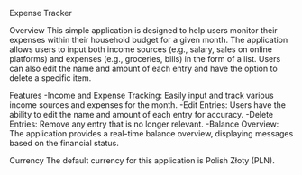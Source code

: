 Expense Tracker

Overview
This simple application is designed to help users monitor their expenses within their household budget for a given month. The application allows users to input both income sources (e.g., salary, sales on online platforms) and expenses (e.g., groceries, bills) in the form of a list. Users can also edit the name and amount of each entry and have the option to delete a specific item.

Features
-Income and Expense Tracking: Easily input and track various income sources and expenses for the month.
-Edit Entries: Users have the ability to edit the name and amount of each entry for accuracy.
-Delete Entries: Remove any entry that is no longer relevant.
-Balance Overview: The application provides a real-time balance overview, displaying messages based on the financial status.

Currency
The default currency for this application is Polish Złoty (PLN).
